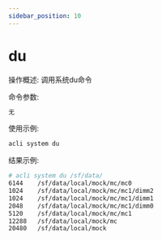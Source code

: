 ```yaml
---
sidebar_position: 10
---
```


# du
操作概述: 调用系统du命令

命令参数:
```bash
无
```

使用示例:
```bash
acli system du
```

结果示例:
```bash
# acli system du /sf/data/
6144    /sf/data/local/mock/mc/mc0
1024    /sf/data/local/mock/mc/mc1/dimm2
1024    /sf/data/local/mock/mc/mc1/dimm1
2048    /sf/data/local/mock/mc/mc1/dimm0
5120    /sf/data/local/mock/mc/mc1
12288   /sf/data/local/mock/mc
20480   /sf/data/local/mock
```